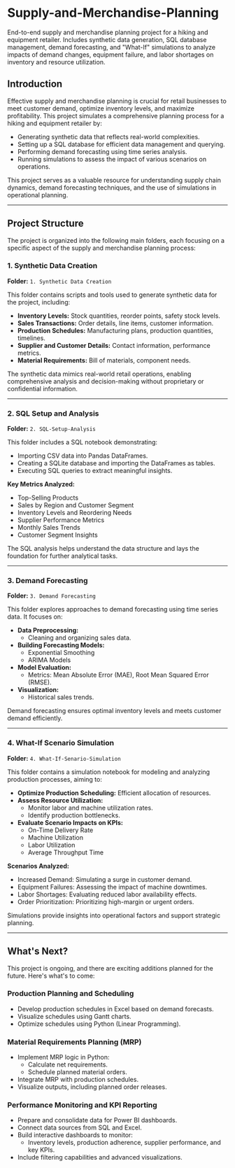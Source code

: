 # Supply-and-Merchandise-Planning
End-to-end supply and merchandise planning project for a hiking and equipment retailer. Includes synthetic data generation, SQL database management, demand forecasting, and "What-If" simulations to analyze impacts of demand changes, equipment failure, and labor shortages on inventory and resource utilization. 

## Introduction
Effective supply and merchandise planning is crucial for retail businesses to meet customer demand, optimize inventory levels, and maximize profitability. This project simulates a comprehensive planning process for a hiking and equipment retailer by:

- Generating synthetic data that reflects real-world complexities.
- Setting up a SQL database for efficient data management and querying.
- Performing demand forecasting using time series analysis.
- Running simulations to assess the impact of various scenarios on operations.

This project serves as a valuable resource for understanding supply chain dynamics, demand forecasting techniques, and the use of simulations in operational planning.

---

## Project Structure
The project is organized into the following main folders, each focusing on a specific aspect of the supply and merchandise planning process:

### 1. Synthetic Data Creation
**Folder:** `1. Synthetic Data Creation`

This folder contains scripts and tools used to generate synthetic data for the project, including:

- **Inventory Levels:** Stock quantities, reorder points, safety stock levels.
- **Sales Transactions:** Order details, line items, customer information.
- **Production Schedules:** Manufacturing plans, production quantities, timelines.
- **Supplier and Customer Details:** Contact information, performance metrics.
- **Material Requirements:** Bill of materials, component needs.

The synthetic data mimics real-world retail operations, enabling comprehensive analysis and decision-making without proprietary or confidential information.

---

### 2. SQL Setup and Analysis
**Folder:** `2. SQL-Setup-Analysis`

This folder includes a SQL notebook demonstrating:

- Importing CSV data into Pandas DataFrames.
- Creating a SQLite database and importing the DataFrames as tables.
- Executing SQL queries to extract meaningful insights.

**Key Metrics Analyzed:**
- Top-Selling Products
- Sales by Region and Customer Segment
- Inventory Levels and Reordering Needs
- Supplier Performance Metrics
- Monthly Sales Trends
- Customer Segment Insights

The SQL analysis helps understand the data structure and lays the foundation for further analytical tasks.

---

### 3. Demand Forecasting
**Folder:** `3. Demand Forecasting`

This folder explores approaches to demand forecasting using time series data. It focuses on:

- **Data Preprocessing:**
  - Cleaning and organizing sales data.
- **Building Forecasting Models:**
  - Exponential Smoothing 
  - ARIMA Models
- **Model Evaluation:**
  - Metrics: Mean Absolute Error (MAE), Root Mean Squared Error (RMSE).
- **Visualization:**
  - Historical sales trends.

Demand forecasting ensures optimal inventory levels and meets customer demand efficiently.

---

### 4. What-If Scenario Simulation
**Folder:** `4. What-If-Senario-Simulation`

This folder contains a simulation notebook for modeling and analyzing production processes, aiming to:

- **Optimize Production Scheduling:** Efficient allocation of resources.
- **Assess Resource Utilization:**
  - Monitor labor and machine utilization rates.
  - Identify production bottlenecks.
- **Evaluate Scenario Impacts on KPIs:**
  - On-Time Delivery Rate
  - Machine Utilization
  - Labor Utilization
  - Average Throughput Time

**Scenarios Analyzed:**
- Increased Demand: Simulating a surge in customer demand.
- Equipment Failures: Assessing the impact of machine downtimes.
- Labor Shortages: Evaluating reduced labor availability effects.
- Order Prioritization: Prioritizing high-margin or urgent orders.

Simulations provide insights into operational factors and support strategic planning.

---

## What's Next?
This project is ongoing, and there are exciting additions planned for the future. Here's  what's to come:

### Production Planning and Scheduling

  - Develop production schedules in Excel based on demand forecasts.
  - Visualize schedules using Gantt charts.
  - Optimize schedules using Python (Linear Programming).

### Material Requirements Planning (MRP)
  - Implement MRP logic in Python:
    - Calculate net requirements.
    - Schedule planned material orders.
  - Integrate MRP with production schedules.
  - Visualize outputs, including planned order releases.

### Performance Monitoring and KPI Reporting
  - Prepare and consolidate data for Power BI dashboards.
  - Connect data sources from SQL and Excel.
  - Build interactive dashboards to monitor:
    - Inventory levels, production adherence, supplier performance, and key KPIs.
  - Include filtering capabilities and advanced visualizations.





